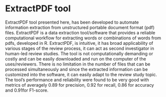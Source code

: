 # ExtractPDF tool 
ExtractPDF tool presented here, has been developed to automate information extraction from unstructured portable document format (pdf) files. ExtractPDF is a data extraction tool/software that provides a reliable computational workflow for extracting words or combinations of words from pdfs, developed in R. ExtractPDF, is intuitive, it has broad applicability of various stages of the review process, it can act as second investigator in human-led review studies. The tool is not computationally demanding or costly and can be easily downloaded and run on the computer of the uses/reviewers.
There is no limitation in the number of files that can be processed simultaneously and since the extracted information can be customized into the software, it can easily adapt to the review study topic. The tool’s performance and reliability were found to be very good with metrics of averagely 0.89 for precision, 0.92 for recall, 0.86 for accuracy and 0.91for F1-score.
